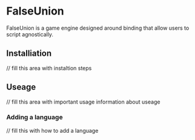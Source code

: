 # FalseUnion
FalseUnion is a game engine designed around binding that allow users to script agnostically.

## Installiation
// fill this area with instaltion steps

## Useage
// fill this area with important usage information about useage
### Adding a language
// fill this with how to add a language
